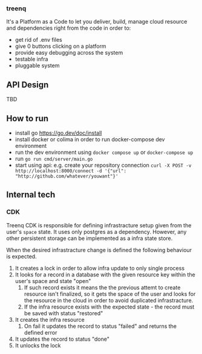 ### treenq
It's a Platform as a Code to let you deliver, build, manage cloud resource and dependencies right from the code in order to:
- get rid of .env files
- give 0 buttons clicking on a platform
- provide easy debugging across the system
- testable infra
- pluggable system

## API Design
TBD

## How to run 
- install go https://go.dev/doc/install
- install docker or colima in order to run docker-compose dev environment
- run the dev environment using `docker compose up` or `docker-compose up`
- run `go run cmd/server/main.go`
- start using api: e.g. create your repository connection `curl -X POST -v http://localhost:8000/connect -d '{"url": "http://github.com/whatever/youwant"}'` 


## Internal tech

### CDK 

Treenq CDK is responsible for defining infrastracture setup given from the user's `space` state.
It uses only postgres as a dependency. However, any other persistent storage can be implemented as a infra state store.

When the desired infrastracture change is defined the following behaviour is expected.
1. It creates a lock in order to allow infra update to only single process
2. It looks for a record in a database with the given resource key within the user's space and state "open" 
    1. If such record exists it means the the previous attemt to create resource isn't finalized, so it gets the space of the user and looks for the resource in the cloud in order to avoid duplicated infrastracture.
    2. If the infra resource exists with the expected state - the record must be saved with status "restored"
3. It creates the infra resource
    1. On fail it updates the record to status "failed" and returns the defined error
4. It updates the record to status "done"
5. It unlocks the lock 
